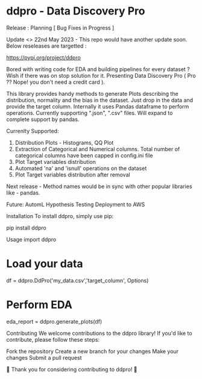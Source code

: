 <h1> ddpro - Data Discovery Pro </h1>

Release : Planning [ Bug Fixes in Progress ]

Update <>  22nd May 2023 - This repo would have another update soon. 
Below reseleases are targetted :

https://pypi.org/project/ddpro

Bored with writing code for EDA and building pipelines for every dataset ? Wish if there was on stop solution for it. Presenting Data Discovery Pro ( Pro ?? Nope!  you don't need a credit card  ). 

This library provides handy methods to generate Plots describing the distribution, normality and the bias in the dataset. Just drop in the data and provide the target column. Internally it uses Pandas dataframe to perform operations. Currently supporting ".json", ".csv" files. Will expand to complete support by pandas.

Currenlty Supported:
1. Distribution Plots - Histograms, QQ Plot
2. Extraction of Categorical and Numerical columns. Total number of categorical columns have been capped in config.ini file
3. Plot Target variables distribution
4. Automated 'na' and 'isnull' operations on the dataset
5. Plot Target variables distribution after removal 

Next release - Method names would be in sync with other popular libraries like - pandas. 

Future:
AutomL
Hypothesis Testing
Deployment to AWS 

Installation
To install ddpro, simply use pip:

pip install ddpro

Usage
import ddpro

# Load your data
df = ddpro.DdPro('my_data.csv','target_column', Options)

# Perform EDA
eda_report = ddpro.generate_plots(df)


Contributing
We welcome contributions to the ddpro library! If you'd like to contribute, please follow these steps:

Fork the repository
Create a new branch for your changes
Make your changes
Submit a pull request

🙌 Thank you for considering contributing to ddpro! 🙌
